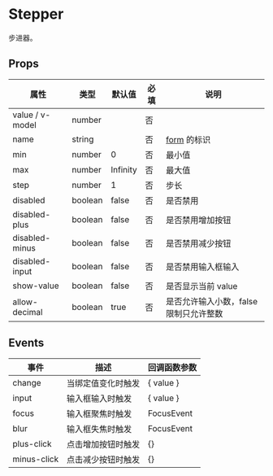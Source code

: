 # Stepper

步进器。

## Props

| 属性            | 类型    | 默认值   | 必填 | 说明                                   |
| --------------- | ------- | -------- | ---- | -------------------------------------- |
| value / v-model | number  |          | 否   |
| name            | string  |          | 否   | [form](./README.Form.md) 的标识        |
| min             | number  | 0        | 否   | 最小值                                 |
| max             | number  | Infinity | 否   | 最大值                                 |
| step            | number  | 1        | 否   | 步长                                   |
| disabled        | boolean | false    | 否   | 是否禁用                               |
| disabled-plus   | boolean | false    | 否   | 是否禁用增加按钮                       |
| disabled-minus  | boolean | false    | 否   | 是否禁用减少按钮                       |
| disabled-input  | boolean | false    | 否   | 是否禁用输入框输入                     |
| show-value      | boolean | false    | 否   | 是否显示当前 value                     |
| allow-decimal   | boolean | true     | 否   | 是否允许输入小数，false 限制只允许整数 |

## Events

| 事件        | 描述               | 回调函数参数 |
| ----------- | ------------------ | ------------ |
| change      | 当绑定值变化时触发 | { value }    |
| input       | 输入框输入时触发   | { value }    |
| focus       | 输入框聚焦时触发   | FocusEvent   |
| blur        | 输入框失焦时触发   | FocusEvent   |
| plus-click  | 点击增加按钮时触发 | {}           |
| minus-click | 点击减少按钮时触发 | {}           |
